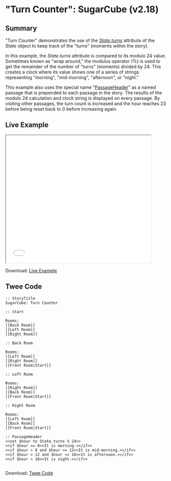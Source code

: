 # "Turn Counter": SugarCube (v2.18)

## Summary

"Turn Counter" demonstrates the use of the *[State.turns](http://www.motoslave.net/sugarcube/2/docs/api-state.html)* attribute of the *State* object to keep track of the "turns" (moments within the story).

In this example, the *State.turns* attribute is compared to its modulo 24 value. Sometimes known as "wrap around," the modulus operator (%) is used to get the remainder of the number of "turns" (moments) divided by 24. This creates a clock where its value shows one of a series of strings representing "morning", "mid-morning", "afternoon", or "night."

This example also uses the special name "[PassageHeader](http://www.motoslave.net/sugarcube/2/docs/special-names.html#special-passages)" as a named passage that is prepended to each passage in the story. The results of the modulo 24 calculation and clock string is displayed on every passage. By visiting other passages, the turn count is increased and the hour reaches 23 before being reset back to 0 before increasing again.

## Live Example

<section>
<iframe src="sugarcube_turncounter_example.html" height=400 width=90%></iframe>


Download: <a href="sugarcube_turncounter_example.html" target="_blank">Live Example</a>
</section>

## Twee Code

```
:: StoryTitle
SugarCube: Turn Counter

:: Start

Rooms:
[[Back Room]]
[[Left Room]]
[[Right Room]]

:: Back Room

Rooms:
[[Left Room]]
[[Right Room]]
[[Front Room|Start]]

:: Left Room

Rooms:
[[Right Room]]
[[Back Room]]
[[Front Room|Start]]

:: Right Room

Rooms:
[[Left Room]]
[[Back Room]]
[[Front Room|Start]]

:: PassageHeader
<<set $hour to State.turns % 24>>
<<if $hour <= 8>>It is morning.<</if>>
<<if $hour > 8 and $hour <= 12>>It is mid-morning.<</if>>
<<if $hour > 12 and $hour <= 16>>It is afternoon.<</if>>
<<if $hour > 16>>It is night.<</if>>


```

Download: <a href="sugarcube_turncounter_twee.txt" target="_blank">Twee Code</a>
